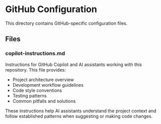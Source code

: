 # GitHub Configuration

This directory contains GitHub-specific configuration files.

## Files

### copilot-instructions.md

Instructions for GitHub Copilot and AI assistants working with this repository. This file provides:

- Project architecture overview
- Development workflow guidelines
- Code style conventions
- Testing patterns
- Common pitfalls and solutions

These instructions help AI assistants understand the project context and follow established patterns when suggesting or making code changes.
